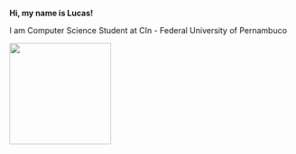 <p>
  <strong>Hi, my name is Lucas!</strong>
</p>

<p>
  I am Computer Science Student at CIn - Federal University of Pernambuco
</p>
<div>
  <a href="https://github.com/VS-Lucas">
  <img height="180em" src="https://github-readme-stats.vercel.app/api?username=VS-Lucas&show_icons=true&theme=react&include_all_commits=true&count_private=true"/>
</div>
